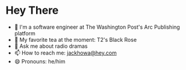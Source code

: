 # Hey There

- 📰 I'm a software engineer at The Washington Post's Arc Publishing platform
- 🍵 My favorite tea at the moment: T2's Black Rose
- 💬 Ask me about radio dramas
- 📫 How to reach me: jackhowa@hey.com
- 😄 Pronouns: he/him
